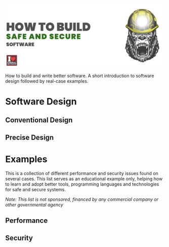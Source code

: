 <img src="/docs/img/safe-secure5.png" />

How to build and write better software. A short introduction to software design followed by real-case examples.

# Software Design
## Conventional Design
## Precise Design

# Examples
This is a collection of different performance and security issues found on several cases. This list serves as an educational example only, helping how to learn and adopt better tools, programming languages and technologies for safe and secure systems. 

_Note: This list is not sponsored, financed by any commercial company or other governmental agency_

## Performance

## Security
